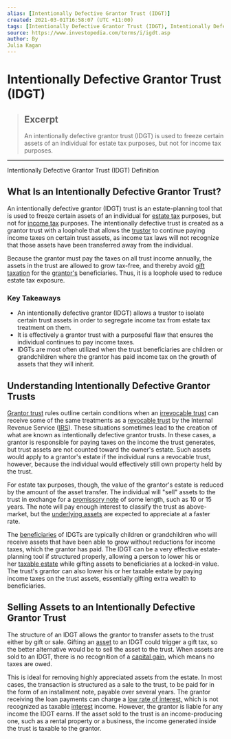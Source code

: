 ```yaml
---
alias: [Intentionally Defective Grantor Trust (IDGT)]
created: 2021-03-01T16:58:07 (UTC +11:00)
tags: [Intentionally Defective Grantor Trust (IDGT), Intentionally Defective Grantor Trust (IDGT) Definition]
source: https://www.investopedia.com/terms/i/igdt.asp
author: By
Julia Kagan
---
```


# Intentionally Defective Grantor Trust (IDGT)

> ## Excerpt
> An intentionally defective grantor trust (IDGT) is used to freeze certain assets of an individual for estate tax purposes, but not for income tax purposes.

---

Intentionally Defective Grantor Trust (IDGT) Definition
## What Is an Intentionally Defective Grantor Trust?

An intentionally defective grantor (IDGT) trust is an estate-planning tool that is used to freeze certain assets of an individual for [estate tax](https://www.investopedia.com/terms/e/estatetax.asp) purposes, but not for [income tax](https://www.investopedia.com/terms/i/incometax.asp) purposes. The intentionally defective trust is created as a grantor trust with a loophole that allows the [trustor](https://www.investopedia.com/terms/t/trustor.asp) to continue paying income taxes on certain trust assets, as income tax laws will not recognize that those assets have been transferred away from the individual.

Because the grantor must pay the taxes on all trust income annually, the assets in the trust are allowed to grow tax-free, and thereby avoid [gift taxation](https://www.investopedia.com/terms/g/gifttax.asp) for the [grantor's](https://www.investopedia.com/terms/g/grantor.asp) beneficiaries. Thus, it is a loophole used to reduce estate tax exposure.

### Key Takeaways

-   An intentionally defective grantor (IDGT) allows a trustor to isolate certain trust assets in order to segregate income tax from estate tax treatment on them.
-   It is effectively a grantor trust with a purposeful flaw that ensures the individual continues to pay income taxes.
-   IDGTs are most often utilized when the trust beneficiaries are children or grandchildren where the grantor has paid income tax on the growth of assets that they will inherit.

## Understanding Intentionally Defective Grantor Trusts 

[Grantor trust](https://www.investopedia.com/terms/g/grantortrustrules.asp) rules outline certain conditions when an [irrevocable trust](https://www.investopedia.com/terms/i/irrevocabletrust.asp) can receive some of the same treatments as a [revocable trust](https://www.investopedia.com/terms/r/revocabletrust.asp) by the Internal Revenue Service ([IRS](https://www.investopedia.com/terms/i/irs.asp)). These situations sometimes lead to the creation of what are known as intentionally defective grantor trusts. In these cases, a grantor is responsible for paying taxes on the income the trust generates, but trust assets are not counted toward the owner's estate. Such assets would apply to a grantor's estate if the individual runs a revocable trust, however, because the individual would effectively still own property held by the trust.

For estate tax purposes, though, the value of the grantor's estate is reduced by the amount of the asset transfer. The individual will "sell" assets to the trust in exchange for a [promissory note](https://www.investopedia.com/terms/p/promissorynote.asp) of some length, such as 10 or 15 years. The note will pay enough interest to classify the trust as above-market, but the [underlying assets](https://www.investopedia.com/terms/u/underlying-asset.asp) are expected to appreciate at a faster rate.

The [beneficiaries](https://www.investopedia.com/terms/b/beneficiary.asp) of IDGTs are typically children or grandchildren who will receive assets that have been able to grow without reductions for income taxes, which the grantor has paid. The IDGT can be a very effective estate-planning tool if structured properly, allowing a person to lower his or her [taxable estate](https://www.investopedia.com/terms/t/taxableestate.asp) while gifting assets to beneficiaries at a locked-in value. The trust's grantor can also lower his or her taxable estate by paying income taxes on the trust assets, essentially gifting extra wealth to beneficiaries.

## Selling Assets to an Intentionally Defective Grantor Trust

The structure of an IDGT allows the grantor to transfer assets to the trust either by gift or sale. Gifting an [asset](https://www.investopedia.com/terms/a/asset.asp) to an IDGT could trigger a gift tax, so the better alternative would be to sell the asset to the trust. When assets are sold to an IDGT, there is no recognition of a [capital gain](https://www.investopedia.com/terms/c/capitalgain.asp), which means no taxes are owed.

This is ideal for removing highly appreciated assets from the estate. In most cases, the transaction is structured as a sale to the trust, to be paid for in the form of an installment note, payable over several years. The grantor receiving the loan payments can charge a [low rate of interest,](https://www.investopedia.com/terms/l/low-interest-rate-environment.asp) which is not recognized as taxable [interest](https://www.investopedia.com/terms/i/interest.asp) income. However, the grantor is liable for any income the IDGT earns. If the asset sold to the trust is an income-producing one, such as a rental property or a business, the income generated inside the trust is taxable to the grantor.
